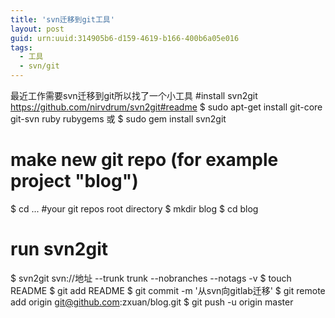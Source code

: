 ```yaml
---
title: 'svn迁移到git工具'
layout: post
guid: urn:uuid:314905b6-d159-4619-b166-400b6a05e016
tags: 
  - 工具
  - svn/git
---
```


最近工作需要svn迁移到git所以找了一个小工具
#install svn2git https://github.com/nirvdrum/svn2git#readme
$ sudo apt-get install git-core git-svn ruby rubygems
或
$ sudo gem install svn2git


# make new git repo (for example project "blog")
$ cd ... #your git repos root directory
$ mkdir blog
$ cd blog


# run svn2git
$ svn2git svn://地址 --trunk trunk --nobranches --notags -v 
$ touch README
$ git add README
$ git commit -m '从svn向gitlab迁移'
$ git remote add origin git@github.com:zxuan/blog.git
$ git push -u origin master
